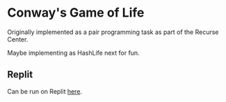 # Conway's Game of Life

Originally implemented as a pair programming task as part of the Recurse Center.

Maybe implementing as HashLife next for fun.

## Replit

Can be run on Replit [here](https://replit.com/@remiscarlet/py-cursesgame-of-life).

